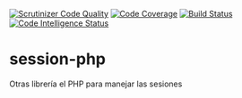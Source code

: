 [![Scrutinizer Code Quality](https://scrutinizer-ci.com/g/OsvaldoGDelRio/session-php/badges/quality-score.png?b=main)](https://scrutinizer-ci.com/g/OsvaldoGDelRio/session-php/?branch=main)
[![Code Coverage](https://scrutinizer-ci.com/g/OsvaldoGDelRio/session-php/badges/coverage.png?b=main)](https://scrutinizer-ci.com/g/OsvaldoGDelRio/session-php/?branch=main)
[![Build Status](https://scrutinizer-ci.com/g/OsvaldoGDelRio/session-php/badges/build.png?b=main)](https://scrutinizer-ci.com/g/OsvaldoGDelRio/session-php/build-status/main)
[![Code Intelligence Status](https://scrutinizer-ci.com/g/OsvaldoGDelRio/session-php/badges/code-intelligence.svg?b=main)](https://scrutinizer-ci.com/code-intelligence)
# session-php
Otras librería el PHP para manejar las sesiones

